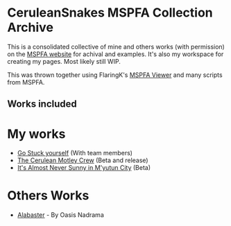 # CeruleanSnakes MSPFA Collection Archive
This is a consolidated collective of mine and others works (with permission) on the [MSPFA website](https://mspfa.com/) for achival and examples. It's also my workspace for creating my pages. Most likely still WIP.

This was thrown together using FlaringK's [MSPFA Viewer](https://github.com/FlaringK/mspfaViewer) and many scripts from MSPFA.

## Works included

# My works 

- [Go Stuck yourself](https://mspfa.com/?s=6779&p=1) (With team members)
- [The Cerulean Motley Crew](https://mspfa.com/?s=38151&p=1) (Beta and release)
- [It's Almost Never Sunny in M'yutun City](https://mspfa.com/?s=38437&p=1) (Beta)

# Others Works

- [Alabaster](https://mspfa.com/?s=236&p=1) - By Oasis Nadrama
